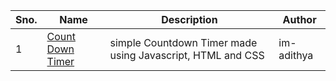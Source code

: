 | Sno. 	| Name         	| Description         	| Author 	|
|------	|--------------	|---------------------	|--------	|
| 1    	| [Count Down Timer](/Web%20Hacks/countdown-timer) 	| simple Countdown Timer made using Javascript, HTML and CSS 	| im-adithya  	|

